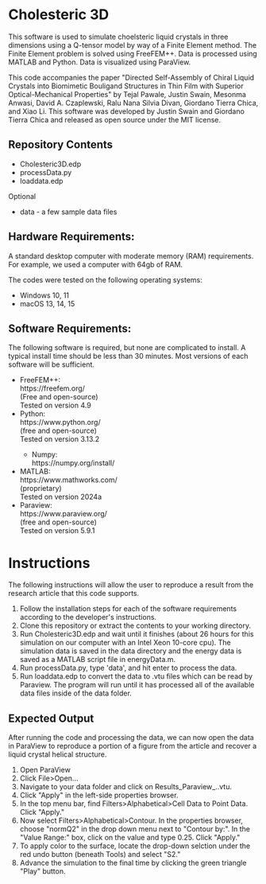 <h1>Cholesteric 3D</h1>

<p>
  This software is used to simulate choelsteric liquid crystals in three dimensions using a Q-tensor model by way of a Finite Element method. The Finite Element problem is solved using FreeFEM++. Data is processed using MATLAB and Python. Data is visualized using ParaView.
</p>
<p>
  This code accompanies the paper "Directed Self-Assembly of Chiral Liquid Crystals into Biomimetic Bouligand Structures in Thin Film with Superior Optical-Mechanical Properties" by Tejal Pawale, Justin Swain, Mesonma Anwasi, David A. Czaplewski, Ralu Nana Silvia Divan, Giordano Tierra Chica, and Xiao Li. This software was developed by Justin Swain and Giordano Tierra Chica and released as open source under the MIT license.
</p>

<h2>Repository Contents</h2>
<ul>
<li> Cholesteric3D.edp</li>
<li> processData.py</li>
<li> loaddata.edp</li>
</ul>
<p>Optional</p>
<ul>
  <li>data - a few sample data files</li>
</ul>

<h2>Hardware Requirements:</h2>
<p>
  A standard desktop computer with moderate memory (RAM) requirements. For example, we used a computer with 64gb of RAM. 
</p>
<p>
  The codes were tested on the following operating systems:
</p>
<ul>
  <li>Windows 10, 11</li>
  <li>macOS 13, 14, 15</li>
</ul>

<h2>Software Requirements:</h2>
<p>
  The following software is required, but none are complicated to install. A typical install time should be less than 30 minutes. Most versions of each software will be sufficient.
</p>
<ul>
<li>
  FreeFEM++: <br>
  https://freefem.org/ <br> 
  (Free and open-source) <br>
  Tested on version 4.9
</li>

<li>
Python: <br>
https://www.python.org/<br>
(free and open-source)<br>
Tested on version 3.13.2
</li>
<ul>
  <li>
    Numpy:<br>
    https://numpy.org/install/
  </li>
</ul>

<li>
MATLAB:<br>
https://www.mathworks.com/<br>
(proprietary)<br>
Tested on version 2024a
</li>

<li>
Paraview:<br>
https://www.paraview.org/<br>
(free and open-source)<br>
Tested on version 5.9.1
</li>
</ul>

<h1>Instructions</h1>
<p>
  The following instructions will allow the user to reproduce a result from the research article that this code supports.
</p>
<ol>
<li>
  Follow the installation steps for each of the software requirements according to the developer's instructions. 
</li>

<li>
  Clone this repository or extract the contents to your working directory.
</li>

<li>
  Run Cholesteric3D.edp and wait until it finishes (about 26 hours for this simulation on our computer with an Intel Xeon 10-core cpu). The simulation data is saved in the data directory and the energy data is saved as a MATLAB script file in energyData.m.
</li>

<li>
  Run processData.py, type 'data', and hit enter to process the data.
</li>

<li>
  Run loaddata.edp to convert the data to .vtu files which can be read by Paraview. The program will run until it has processed all of the available data files inside of the data folder.
</li>
</ol>

<h2>Expected Output</h2>
<p>
  After running the code and processing the data, we can now open the data in ParaView to reproduce a portion of a figure from the article and recover a liquid crystal helical structure.
</p>
<ol>
  <li>
    Open ParaView
  </li>
  <li>
    Click File>Open...
  </li>
  <li>
    Navigate to your data folder and click on Results_Paraview_..vtu.
  </li>
  <li>
    Click "Apply" in the left-side properties browser.
  </li>
  <li>
    In the top menu bar, find Filters>Alphabetical>Cell Data to Point Data. Click "Apply."
  </li>
  <li>
    Now select Filters>Alphabetical>Contour. In the properties browser, choose "normQ2" in the drop down menu next to "Contour by:". In the "Value Range:" box, click on the value and type 0.25. Click "Apply."
  </li>
  <li>
    To apply color to the surface, locate the drop-down selction under the red undo button (beneath Tools) and select "S2."
  </li>
  <li>
    Advance the simulation to the final time by clicking the green triangle "Play" button.
  </li>
</ol>

